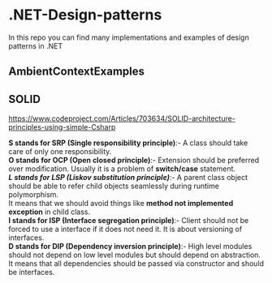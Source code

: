# .NET-Design-patterns
In this repo you can find many implementations and examples of design patterns in .NET

## AmbientContextExamples

## SOLID
https://www.codeproject.com/Articles/703634/SOLID-architecture-principles-using-simple-Csharp

__S stands for SRP (Single responsibility principle)__:- A class should take care of only one responsibility.   
__O stands for OCP (Open closed principle)__:- Extension should be preferred over modification.
Usually it is a problem of __switch/case__ statement.   
___L stands for LSP (Liskov substitution principle)___:- A parent class object should be able to refer child objects seamlessly during runtime polymorphism.   
It means that we should avoid things like __method not implemented exception__ in child class.   
__I stands for ISP (Interface segregation principle)__:- Client should not be forced to use a interface if it does not need it.
It is about versioning of interfaces.   
__D stands for DIP (Dependency inversion principle)__:- High level modules should not depend on low level modules but should depend on abstraction.
It means that all dependencies should be passed via constructor and should be interfaces.


